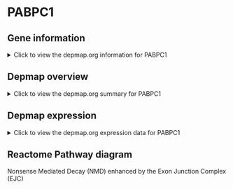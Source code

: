<h1>PABPC1</h1>

<h2>Gene information</h2>
<details>
  <summary>Click to view the depmap.org information for PABPC1</summary>
  <iframe src="https://depmap.org/portal/gene/PABPC1?tab=about" style="border:none;width:100%;height:800px"></iframe>
</details>

<h2>Depmap overview</h2>
<details>
  <summary>Click to view the depmap.org summary for PABPC1</summary>
  <iframe src="https://depmap.org/portal/gene/PABPC1?tab=overview" style="border:none;width:100%;height:800px"></iframe>
</details>

<h2>Depmap expression</h2>
<details>
  <summary>Click to view the depmap.org expression data for PABPC1</summary>
  <iframe src="https://depmap.org/portal/gene/PABPC1?tab=characterization" style="border:none;width:100%;height:800px"></iframe>
</details>



<h2>Reactome Pathway diagram</h2>
Nonsense Mediated Decay (NMD) enhanced by the Exon Junction Complex (EJC)
<div id="diagramHolder"></div>

<script>
    //Creating the Reactome Diagram widget
    //Take into account a proxy needs to be set up in your server side pointing to www.reactome.org
    function onReactomeDiagramReady(){  //This function is automatically called when the widget code is ready to be used
        var diagram = Reactome.Diagram.create({
            "placeHolder" : "diagramHolder",
            "width" : 900,
            "height" : 500
        });

        //Initialising it to the "Hemostasis" pathway
        diagram.loadDiagram("R-HSA-975957");

        //Adding different listeners

        diagram.onDiagramLoaded(function (loaded) {
            console.info("Loaded ", loaded);
            diagram.flagItems("BAD");
	    diagram.flagItems("Q92934");
            if (loaded == "R-HSA-975957") diagram.selectItem("R-HSA-975957");
        });

     }
</script>



